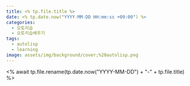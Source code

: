 ```yaml
---
title: <% tp.file.title %>
date: <% tp.date.now("YYYY-MM-DD HH:mm:ss +09:00") %>
categories:
  - 오토리습
  - 오토리습배우기
tags:
  - autolisp
  - learning
image: assets/img/background/cover;%20autolisp.png
---
```

<% await tp.file.rename(tp.date.now("YYYY-MM-DD") + "-" + tp.file.title) %>